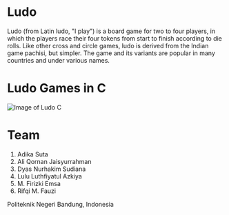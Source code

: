 # Ludo
Ludo (from Latin ludo, "I play") is a board game for two to four players, in which the players race their four tokens from start to finish according to die rolls. Like other cross and circle games, ludo is derived from the Indian game pachisi, but simpler. The game and its variants are popular in many countries and under various names.

# Ludo Games in C
![Image of Ludo C](http://puu.sh/oqfnP/84e627531c.png)

# Team
1. Adika Suta
2. Ali Qornan Jaisyurrahman
3. Dyas Nurhakim Sudiana
4. Lulu Luthfiyatul Azkiya
5. M. Firizki Emsa
6. Rifqi M. Fauzi

Politeknik Negeri Bandung, Indonesia
